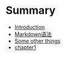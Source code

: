 # Summary

* [Introduction](README.md)
* [Markdown语法](markdownyu-fa.md)
* [Some other things](Some_other_things.md)
* [chapter1](chapter1.md)

